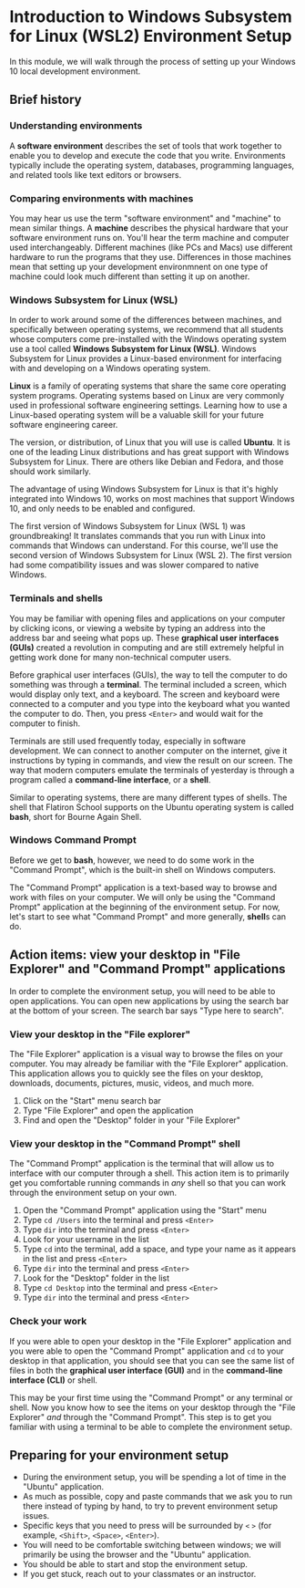 # Introduction to Windows Subsystem for Linux (WSL2) Environment Setup

In this module, we will walk through the process of setting up your Windows 10
local development environment.

## Brief history

### Understanding environments

A **software environment** describes the set of tools that work together to enable you to develop and execute the code that you write. Environments typically include the operating system, databases, programming languages, and related tools like text editors or browsers.

### Comparing environments with machines

You may hear us use the term "software environment" and "machine" to mean similar things. A **machine** describes the physical hardware that your software environment runs on. You'll hear the term machine and computer used interchangeably. Different machines (like PCs and Macs) use different hardware to run the programs that they use. Differences in those machines mean that setting up your development environmnent on one type of machine could look much different than setting it up on another.

### Windows Subsystem for Linux (WSL)

In order to work around some of the differences between machines, and specifically between operating systems, we recommend that all students whose computers come pre-installed with the Windows operating system use a tool called **Windows Subsystem for Linux (WSL)**. Windows Subsystem for Linux provides a Linux-based environment for interfacing with and developing on a Windows operating system.

**Linux** is a family of operating systems that share the same core operating system programs. Operating systems based on Linux are very commonly used in professional software engineering settings. Learning how to use a Linux-based operating system will be a valuable skill for your future software engineering career.

The version, or distribution, of Linux that you will use is called **Ubuntu**. It is one of the leading Linux distributions and has great support with Windows Subsystem for Linux. There are others like Debian and Fedora, and those should work similarly.

The advantage of using Windows Subsystem for Linux is that it's highly integrated into Windows 10, works on most machines that support Windows 10, and only needs to be enabled and configured.

The first version of Windows Subsystem for Linux (WSL 1) was groundbreaking! It translates commands that you run with Linux into commands that Windows can understand. For this course, we'll use the second version of Windows Subsystem for Linux (WSL 2). The first version had some compatibility issues and was slower compared to native Windows.

### Terminals and shells

You may be familiar with opening files and applications on your computer by clicking icons, or viewing a website by typing an address into the address bar and seeing what pops up. These **graphical user interfaces (GUIs)** created a revolution in computing and are still extremely helpful in getting work done for many non-technical computer users.

Before graphical user interfaces (GUIs), the way to tell the computer to do something was through a **terminal**. The terminal included a screen, which would display only text, and a keyboard. The screen and keyboard were connected to a computer and you type into the keyboard what you wanted the computer to do. Then, you press `<Enter>` and would wait for the computer to finish.

Terminals are still used frequently today, especially in software development. We can connect to another computer on the internet, give it instructions by typing in commands, and view the result on our screen. The way that modern computers emulate the terminals of yesterday is through a program called a **command-line interface**, or a **shell**.

Similar to operating systems, there are many different types of shells. The shell that Flatiron School supports on the Ubuntu operating system is called **bash**, short for Bourne Again Shell.

### Windows Command Prompt

Before we get to **bash**, however, we need to do some work in the "Command Prompt", which is the built-in shell on Windows computers.

The "Command Prompt" application is a text-based way to browse and work with files on your computer. We will only be using the "Command Prompt" application at the beginning of the environment setup. For now, let's start to see what "Command Prompt" and more generally, **shell**s can do.

## Action items: view your desktop in "File Explorer" and "Command Prompt" applications

In order to complete the environment setup, you will need to be able to open applications. You can open new applications by using the search bar at the bottom of your screen. The search bar says "Type here to search".

### View your desktop in the "File explorer"

The "File Explorer" application is a visual way to browse the files on your computer. You may already be familiar with the "File Explorer" application. This application allows you to quickly see the files on your desktop, downloads, documents, pictures, music, videos, and much more.

1. Click on the "Start" menu search bar
2. Type "File Explorer" and open the application
3. Find and open the "Desktop" folder in your "File Explorer"

### View your desktop in the "Command Prompt" shell

The "Command Prompt" application is the terminal that will allow us to interface with our computer through a shell. This action item is to primarily get you comfortable running commands in _any_ shell so that you can work through the environment setup on your own.

1. Open the "Command Prompt" application using the "Start" menu
2. Type `cd /Users` into the terminal and press `<Enter>`
3. Type `dir` into the terminal and press `<Enter>`
4. Look for your username in the list
5. Type `cd` into the terminal, add a space, and type your name as it appears in the list and press `<Enter>`
6. Type `dir` into the terminal and press `<Enter>`
7. Look for the "Desktop" folder in the list
8. Type `cd Desktop` into the terminal and press `<Enter>`
9. Type `dir` into the terminal and press `<Enter>`

### Check your work

If you were able to open your desktop in the "File Explorer" application and you were able to open the "Command Prompt" application and `cd` to your desktop in that application, you should see that you can see the same list of files in both the **graphical user interface (GUI)** and in the **command-line interface (CLI)** or shell.

This may be your first time using the "Command Prompt" or any terminal or shell. Now you know how to see the items on your desktop through the "File Explorer" _and_ through the "Command Prompt". This step is to get you familiar with using a terminal to be able to complete the environment setup.

## Preparing for your environment setup

* During the environment setup, you will be spending a lot of time in the "Ubuntu" application.
* As much as possible, copy and paste commands that we ask you to run there instead of typing by hand, to try to prevent environment setup issues.
* Specific keys that you need to press will be surrounded by  `<` `>` (for example, `<Shift>`, `<Space>`, `<Enter>`).
* You will need to be comfortable switching between windows; we will primarily be using the browser and the "Ubuntu" application.
* You should be able to start and stop the environment setup.
* If you get stuck, reach out to your classmates or an instructor.
